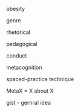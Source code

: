 obesity

genre

rhetorical

pedagogical

conduct

metacognition

spaced-practice technique

MetaX = X about X

gist - gernral idea
